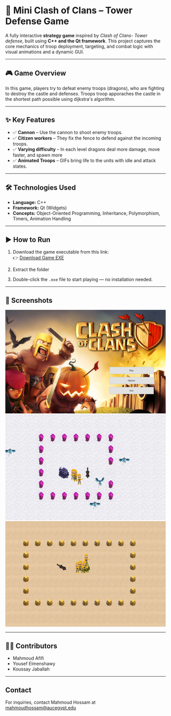 # 🏰 Mini Clash of Clans – Tower Defense Game

A fully interactive **strategy game** inspired by *Clash of Clans- Tower defense*, built using **C++ and the Qt framework**. This project captures the core mechanics of troop deployment, targeting, and combat logic with visual animations and a dynamic GUI.

---

## 🎮 Game Overview

In this game, players try to defeat enemy troops (dragons), who are fighting to destroy the castle and defenses. Troops troop apporaches the castle in the shortest path possible using dijkstra's algorithm.

---

## ✨ Key Features

- ✅ **Cannon** – Use the cannon to shoot enemy troops.
- ✅ **Citizen workers** – They fix the fence to defend against the incoming troops.
- ✅ **Varying difficulty** – In each level dragons deal more damage, move faster, and spawn  more
- ✅ **Animated Troops** – GIFs bring life to the units with idle and attack states.

---

## 🛠️ Technologies Used

- **Language:** C++  
- **Framework:** Qt (Widgets)  
- **Concepts:** Object-Oriented Programming, Inheritance, Polymorphism, Timers, Animation Handling  

---

## ▶️ How to Run

1. Download the game executable from this link:  
   👉 [Download Game EXE](https://drive.google.com/file/d/12-myWnOerPK7AUYkeo4761OpkJwtpKOC/view?usp=sharing)

2. Extract the folder

3. Double-click the `.exe` file to start playing — no installation needed.

---

## 📸 Screenshots

<p float="left">
  <img src="screenshot2.png" width="700" />
  <img src="screenshot1.png" width="700" />
  <img src="screenshot3.png" width="700" />
</p>

---

## 👨‍💻 Contributors

- Mahmoud Afifi  
- Yousef Elmenshawy  
- Koussay Jaballah

---
## Contact

For inquiries, contact Mahmoud Hossam at [mahmoudhossam@aucegypt.edu](mailto:mahmoudhossam@aucegypt.edu)